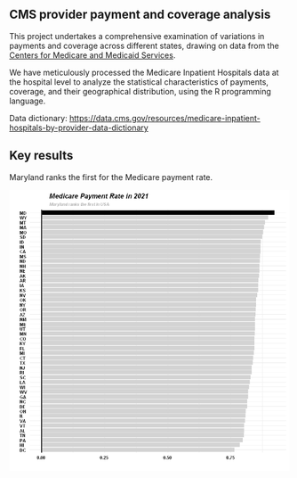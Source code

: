 ## CMS provider payment and coverage analysis

This project undertakes a comprehensive examination of variations in payments and coverage across different states, drawing on data from the [Centers for Medicare and Medicaid Services](https://data.cms.gov/provider-summary-by-type-of-service/medicare-inpatient-hospitals/medicare-inpatient-hospitals-by-provider). 

We have meticulously processed the Medicare Inpatient Hospitals data at the hospital level to analyze the statistical characteristics of payments, coverage, and their geographical distribution, using the R programming language.

Data dictionary: https://data.cms.gov/resources/medicare-inpatient-hospitals-by-provider-data-dictionary

## Key results

Maryland ranks the first for the Medicare payment rate.

<img src="payment_rate.png" width="800">
